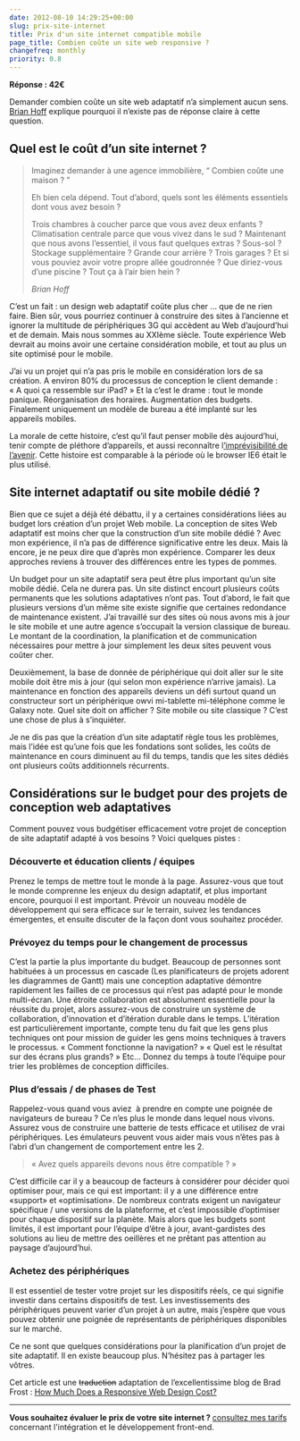 ```yaml
---
date: 2012-08-10 14:29:25+00:00
slug: prix-site-internet
title: Prix d'un site internet compatible mobile
page_title: Combien coûte un site web responsive ?
changefreq: monthly
priority: 0.8
---
```


**Réponse : 42€**

Demander combien coûte un site web adaptatif n’a simplement aucun sens. [Brian Hoff](https://twitter.com/behoff) explique pourquoi il n’existe pas de réponse claire à cette question.

## Quel est le coût d’un site internet ?

> Imaginez demander à une agence immobilière, “ Combien coûte une maison ? ”
>
> Eh bien cela dépend. Tout d’abord, quels sont les éléments essentiels dont vous avez besoin ?
>
> Trois chambres à coucher parce que vous avez deux enfants ?
> Climatisation centrale parce que vous vivez dans le sud ?
> Maintenant que nous avons l’essentiel, il vous faut quelques extras ?
> Sous-sol ?
> Stockage supplémentaire ?
> Grande cour arrière ?
> Trois garages ?
> Et si vous pouviez avoir votre propre allée goudronnée ?
> Que diriez-vous d’une piscine ?
> Tout ça à l’air bien hein ?
>
>
> <cite>Brian Hoff</cite>

C’est un fait : un design web adaptatif coûte plus cher … que de ne rien faire.
 Bien sûr, vous pourriez continuer à construire des sites à l’ancienne et ignorer la multitude de périphériques 3G qui accèdent au Web d’aujourd’hui et de demain. Mais nous sommes au XXIème siècle. Toute expérience Web devrait au moins avoir une certaine considération mobile, et tout au plus un site optimisé pour le mobile.

J’ai vu un projet qui n’a pas pris le mobile en considération lors de sa création. A environ 80% du processus de conception le client demande :
 «&nbsp;A quoi ça ressemble sur iPad?&nbsp;»
 Et la c’est le drame : tout le monde panique. Réorganisation des horaires. Augmentation des budgets.
 Finalement uniquement un modèle de bureau a été implanté sur les appareils mobiles.

La morale de cette histoire, c’est qu’il faut penser mobile dès aujourd’hui, tenir compte de pléthore d’appareils, et aussi reconnaître l[’imprévisibilité de l’avenir](http://futurefriend.ly/thinking.html "I am a future friend"). Cette histoire est comparable à la période où le browser IE6 était le plus utilisé.

## Site internet adaptatif ou site mobile dédié ?

Bien que ce sujet a déjà été débattu, il y a certaines considérations liées au budget lors création d’un projet Web mobile. La conception de sites Web adaptatif est moins cher que la construction d’un site mobile dédié ? Avec mon expérience, il n’a pas de différence significative entre les deux. Mais là encore, je ne peux dire que d’après mon expérience. Comparer les deux approches reviens à trouver des différences entre les types de pommes.

Un budget pour un site adaptatif sera peut être plus important qu’un site mobile dédié. Cela ne durera pas. Un site distinct encourt plusieurs coûts permanents que les solutions adaptatives n’ont pas.
 Tout d’abord, le fait que plusieurs versions d’un même site existe signifie que certaines redondance de maintenance existent. J’ai travaillé sur des sites où nous avons mis à jour le site mobile et une autre agence s’occupait la version classique de bureau. Le montant de la coordination, la planification et de communication nécessaires pour mettre à jour simplement les deux sites peuvent vous coûter cher.

Deuxièmement, la base de donnée de périphérique qui doit aller sur le site mobile doit être mis à jour (qui selon mon expérience n’arrive jamais). La maintenance en fonction des appareils deviens un défi surtout quand un constructeur sort un périphérique owvi mi-tablette mi-téléphone comme le Galaxy note. Quel site doit on afficher ? Site mobile ou site classique ? C’est une chose de plus à s’inquiéter.

Je ne dis pas que la création d’un site adaptatif règle tous les problèmes, mais l’idée est qu’une fois que les fondations sont solides, les coûts de maintenance en cours diminuent au fil du temps, tandis que les sites dédiés ont plusieurs coûts additionnels récurrents.

## Considérations sur le budget pour des projets de conception web adaptatives

Comment pouvez vous budgétiser efficacement votre projet de conception de site adaptatif adapté à vos besoins ?
 Voici quelques pistes :

### Découverte et éducation clients / équipes

Prenez le temps de mettre tout le monde à la page.
 Assurez-vous que tout le monde comprenne les enjeux du design adaptatif, et plus important encore, pourquoi il est important. Prévoir un nouveau modèle de développement qui sera efficace sur le terrain, suivez les tendances émergentes, et ensuite discuter de la façon dont vous souhaitez procéder.

### Prévoyez du temps pour le changement de processus

C’est la partie la plus importante du budget. Beaucoup de personnes sont habituées à un processus en cascade (Les planificateurs de projets adorent les diagrammes de Gantt)&nbsp;mais une conception adaptative démontre rapidement les failles de ce processus qui n’est pas adapté pour le monde multi-écran. Une étroite collaboration est absolument essentielle pour la réussite du projet, alors assurez-vous de construire un système de collaboration, d’innovation et d’itération durable dans le temps. L’itération est particulièrement importante, compte tenu du fait que les gens plus techniques ont pour mission de guider les gens moins techniques à travers le processus.
 «&nbsp;Comment fonctionne la navigation?&nbsp;»
 «&nbsp;Quel est le résultat sur des écrans plus grands?&nbsp;» Etc…
 Donnez du temps à toute l’équipe pour trier les problèmes de conception difficiles.

### Plus d’essais / de phases de Test

Rappelez-vous quand vous aviez&nbsp; à prendre en compte une poignée de navigateurs de bureau ? Ce n’es plus le monde dans lequel nous vivons. Assurez vous de construire une batterie de tests efficace et utilisez de vrai périphériques. Les émulateurs peuvent vous aider mais vous n’êtes pas à l’abri d’un changement de comportement entre les 2.

 > «&nbsp;Avez quels appareils devons nous être compatible ?&nbsp;»

 C’est difficile car il y a beaucoup de facteurs à considérer pour décider quoi optimiser pour, mais ce qui est important: il y a une différence entre «support» et «optimisation».
 De nombreux contrats exigent un navigateur spécifique / une versions de la plateforme, et c’est impossible d’optimiser pour chaque dispositif sur la planète.
 Mais alors que les budgets sont limités, il est important pour l’équipe d’être à jour, avant-gardistes des solutions au lieu de mettre des oeillères et ne prêtant pas attention au paysage d’aujourd’hui.

### Achetez des périphériques

Il est essentiel de tester votre projet sur les dispositifs réels, ce qui signifie investir dans certains dispositifs de test. Les investissements des périphériques peuvent varier d’un projet à un autre, mais j’espère que vous pouvez obtenir une poignée de représentants de périphériques disponibles sur le marché.

Ce ne sont que quelques considérations pour la planification d’un projet de site adaptatif. Il en existe beaucoup plus. N’hésitez pas à partager les vôtres.

Cet article est une <del>traduction</del> adaptation de l’excellentissime blog de Brad Frost : [How Much Does a Responsive Web Design Cost?](http://bradfrostweb.com/blog/web/how-much-does-a-responsive-web-design-cost/)

<hr>
<div class="callout">
  <p class="lead">
  <strong>Vous souhaitez évaluer le prix de votre site internet ? </strong>
  <a href="/pricing.html">consultez mes tarifs</a> concernant ​​l'intégration et le développement front-end.
  </p>
</div>
